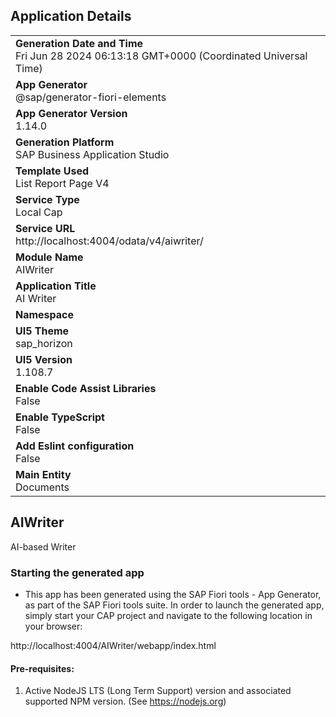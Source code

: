 ## Application Details
|               |
| ------------- |
|**Generation Date and Time**<br>Fri Jun 28 2024 06:13:18 GMT+0000 (Coordinated Universal Time)|
|**App Generator**<br>@sap/generator-fiori-elements|
|**App Generator Version**<br>1.14.0|
|**Generation Platform**<br>SAP Business Application Studio|
|**Template Used**<br>List Report Page V4|
|**Service Type**<br>Local Cap|
|**Service URL**<br>http://localhost:4004/odata/v4/aiwriter/
|**Module Name**<br>AIWriter|
|**Application Title**<br>AI Writer|
|**Namespace**<br>|
|**UI5 Theme**<br>sap_horizon|
|**UI5 Version**<br>1.108.7|
|**Enable Code Assist Libraries**<br>False|
|**Enable TypeScript**<br>False|
|**Add Eslint configuration**<br>False|
|**Main Entity**<br>Documents|

## AIWriter

AI-based Writer

### Starting the generated app

-   This app has been generated using the SAP Fiori tools - App Generator, as part of the SAP Fiori tools suite.  In order to launch the generated app, simply start your CAP project and navigate to the following location in your browser:

http://localhost:4004/AIWriter/webapp/index.html

#### Pre-requisites:

1. Active NodeJS LTS (Long Term Support) version and associated supported NPM version.  (See https://nodejs.org)


